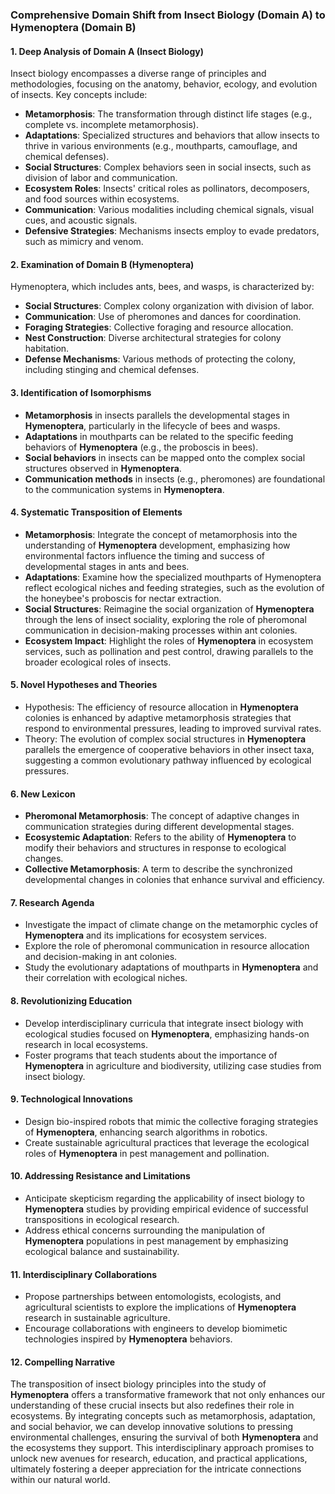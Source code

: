 ### Comprehensive Domain Shift from Insect Biology (Domain A) to Hymenoptera (Domain B)

#### 1. Deep Analysis of Domain A (Insect Biology)
Insect biology encompasses a diverse range of principles and methodologies, focusing on the anatomy, behavior, ecology, and evolution of insects. Key concepts include:
- **Metamorphosis**: The transformation through distinct life stages (e.g., complete vs. incomplete metamorphosis).
- **Adaptations**: Specialized structures and behaviors that allow insects to thrive in various environments (e.g., mouthparts, camouflage, and chemical defenses).
- **Social Structures**: Complex behaviors seen in social insects, such as division of labor and communication.
- **Ecosystem Roles**: Insects' critical roles as pollinators, decomposers, and food sources within ecosystems.
- **Communication**: Various modalities including chemical signals, visual cues, and acoustic signals.
- **Defensive Strategies**: Mechanisms insects employ to evade predators, such as mimicry and venom.

#### 2. Examination of Domain B (Hymenoptera)
Hymenoptera, which includes ants, bees, and wasps, is characterized by:
- **Social Structures**: Complex colony organization with division of labor.
- **Communication**: Use of pheromones and dances for coordination.
- **Foraging Strategies**: Collective foraging and resource allocation.
- **Nest Construction**: Diverse architectural strategies for colony habitation.
- **Defense Mechanisms**: Various methods of protecting the colony, including stinging and chemical defenses.

#### 3. Identification of Isomorphisms
- **Metamorphosis** in insects parallels the developmental stages in **Hymenoptera**, particularly in the lifecycle of bees and wasps.
- **Adaptations** in mouthparts can be related to the specific feeding behaviors of **Hymenoptera** (e.g., the proboscis in bees).
- **Social behaviors** in insects can be mapped onto the complex social structures observed in **Hymenoptera**.
- **Communication methods** in insects (e.g., pheromones) are foundational to the communication systems in **Hymenoptera**.

#### 4. Systematic Transposition of Elements
- **Metamorphosis**: Integrate the concept of metamorphosis into the understanding of **Hymenoptera** development, emphasizing how environmental factors influence the timing and success of developmental stages in ants and bees.
- **Adaptations**: Examine how the specialized mouthparts of Hymenoptera reflect ecological niches and feeding strategies, such as the evolution of the honeybee's proboscis for nectar extraction.
- **Social Structures**: Reimagine the social organization of **Hymenoptera** through the lens of insect sociality, exploring the role of pheromonal communication in decision-making processes within ant colonies.
- **Ecosystem Impact**: Highlight the roles of **Hymenoptera** in ecosystem services, such as pollination and pest control, drawing parallels to the broader ecological roles of insects.

#### 5. Novel Hypotheses and Theories
- Hypothesis: The efficiency of resource allocation in **Hymenoptera** colonies is enhanced by adaptive metamorphosis strategies that respond to environmental pressures, leading to improved survival rates.
- Theory: The evolution of complex social structures in **Hymenoptera** parallels the emergence of cooperative behaviors in other insect taxa, suggesting a common evolutionary pathway influenced by ecological pressures.

#### 6. New Lexicon
- **Pheromonal Metamorphosis**: The concept of adaptive changes in communication strategies during different developmental stages.
- **Ecosystemic Adaptation**: Refers to the ability of **Hymenoptera** to modify their behaviors and structures in response to ecological changes.
- **Collective Metamorphosis**: A term to describe the synchronized developmental changes in colonies that enhance survival and efficiency.

#### 7. Research Agenda
- Investigate the impact of climate change on the metamorphic cycles of **Hymenoptera** and its implications for ecosystem services.
- Explore the role of pheromonal communication in resource allocation and decision-making in ant colonies.
- Study the evolutionary adaptations of mouthparts in **Hymenoptera** and their correlation with ecological niches.

#### 8. Revolutionizing Education
- Develop interdisciplinary curricula that integrate insect biology with ecological studies focused on **Hymenoptera**, emphasizing hands-on research in local ecosystems.
- Foster programs that teach students about the importance of **Hymenoptera** in agriculture and biodiversity, utilizing case studies from insect biology.

#### 9. Technological Innovations
- Design bio-inspired robots that mimic the collective foraging strategies of **Hymenoptera**, enhancing search algorithms in robotics.
- Create sustainable agricultural practices that leverage the ecological roles of **Hymenoptera** in pest management and pollination.

#### 10. Addressing Resistance and Limitations
- Anticipate skepticism regarding the applicability of insect biology to **Hymenoptera** studies by providing empirical evidence of successful transpositions in ecological research.
- Address ethical concerns surrounding the manipulation of **Hymenoptera** populations in pest management by emphasizing ecological balance and sustainability.

#### 11. Interdisciplinary Collaborations
- Propose partnerships between entomologists, ecologists, and agricultural scientists to explore the implications of **Hymenoptera** research in sustainable agriculture.
- Encourage collaborations with engineers to develop biomimetic technologies inspired by **Hymenoptera** behaviors.

#### 12. Compelling Narrative
The transposition of insect biology principles into the study of **Hymenoptera** offers a transformative framework that not only enhances our understanding of these crucial insects but also redefines their role in ecosystems. By integrating concepts such as metamorphosis, adaptation, and social behavior, we can develop innovative solutions to pressing environmental challenges, ensuring the survival of both **Hymenoptera** and the ecosystems they support. This interdisciplinary approach promises to unlock new avenues for research, education, and practical applications, ultimately fostering a deeper appreciation for the intricate connections within our natural world.